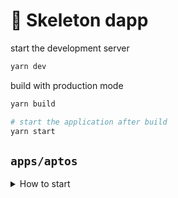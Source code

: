 # 🥞 Skeleton dapp

start the development server
```sh
yarn dev
```

build with production mode
```sh
yarn build

# start the application after build
yarn start
```
</details>

## `apps/aptos`
<details>
<summary>
How to start
</summary>
